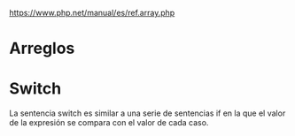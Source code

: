 https://www.php.net/manual/es/ref.array.php

# Arreglos



# Switch
La sentencia switch es similar a una serie de sentencias if en la que el valor de la expresión se compara con el valor de cada caso.